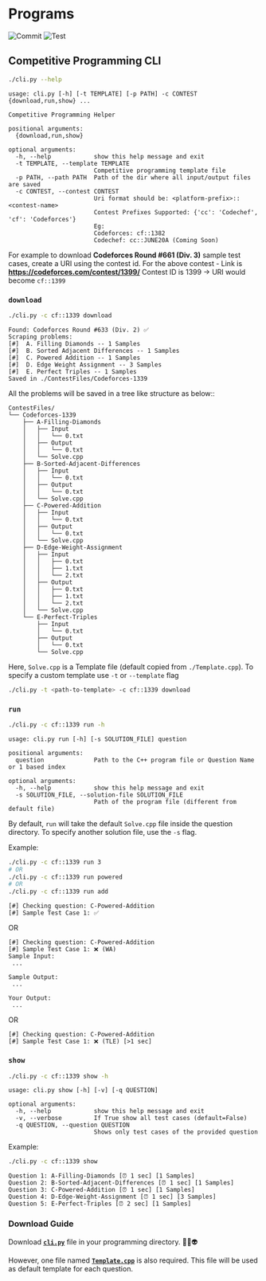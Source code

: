 # Programs

![Commit](https://github.com/adityaa30/cp-cli/workflows/Check%20Commit/badge.svg)
![Test](https://github.com/adityaa30/cp-cli/workflows/Test/badge.svg)

## Competitive Programming CLI

```bash
./cli.py --help
```

```text
usage: cli.py [-h] [-t TEMPLATE] [-p PATH] -c CONTEST {download,run,show} ...

Competitive Programming Helper

positional arguments:
  {download,run,show}

optional arguments:
  -h, --help            show this help message and exit
  -t TEMPLATE, --template TEMPLATE
                        Competitive programming template file
  -p PATH, --path PATH  Path of the dir where all input/output files are saved
  -c CONTEST, --contest CONTEST
                        Uri format should be: <platform-prefix>::<contest-name>
                        Contest Prefixes Supported: {'cc': 'Codechef', 'cf': 'Codeforces'}
                        Eg:
                        Codeforces: cf::1382
                        Codechef: cc::JUNE20A (Coming Soon)
```


For example to download **Codeforces Round #661 (Div. 3)** sample test cases, create a URI using the contest id.
For the above contest - Link is **https://codeforces.com/contest/1399/**
Contest ID is 1399 -> URI would become `cf::1399`

### `download`

```bash
./cli.py -c cf::1339 download
```

```text
Found: Codeforces Round #633 (Div. 2) ✅
Scraping problems:
[#]  A. Filling Diamonds -- 1 Samples
[#]  B. Sorted Adjacent Differences -- 1 Samples
[#]  C. Powered Addition -- 1 Samples
[#]  D. Edge Weight Assignment -- 3 Samples
[#]  E. Perfect Triples -- 1 Samples
Saved in ./ContestFiles/Codeforces-1339
```

All the problems will be saved in a tree like structure as below::

```text
ContestFiles/
└── Codeforces-1339
    ├── A-Filling-Diamonds
    │   ├── Input
    │   │   └── 0.txt
    │   ├── Output
    │   │   └── 0.txt
    │   └── Solve.cpp
    ├── B-Sorted-Adjacent-Differences
    │   ├── Input
    │   │   └── 0.txt
    │   ├── Output
    │   │   └── 0.txt
    │   └── Solve.cpp
    ├── C-Powered-Addition
    │   ├── Input
    │   │   └── 0.txt
    │   ├── Output
    │   │   └── 0.txt
    │   └── Solve.cpp
    ├── D-Edge-Weight-Assignment
    │   ├── Input
    │   │   ├── 0.txt
    │   │   ├── 1.txt
    │   │   └── 2.txt
    │   ├── Output
    │   │   ├── 0.txt
    │   │   ├── 1.txt
    │   │   └── 2.txt
    │   └── Solve.cpp
    └── E-Perfect-Triples
        ├── Input
        │   └── 0.txt
        ├── Output
        │   └── 0.txt
        └── Solve.cpp
```

Here, `Solve.cpp` is a Template file (default copied from `./Template.cpp`). To specify a custom template use `-t` or `--template` flag

```bash
./cli.py -t <path-to-template> -c cf::1339 download
```

### `run`

```bash
./cli.py -c cf::1339 run -h
```

```text
usage: cli.py run [-h] [-s SOLUTION_FILE] question

positional arguments:
  question              Path to the C++ program file or Question Name or 1 based index

optional arguments:
  -h, --help            show this help message and exit
  -s SOLUTION_FILE, --solution-file SOLUTION_FILE
                        Path of the program file (different from default file)
```

By default, `run` will take the default `Solve.cpp` file inside the question directory. To specify another solution file, use the `-s` flag.

Example:

```bash
./cli.py -c cf::1339 run 3
# OR
./cli.py -c cf::1339 run powered
# OR
./cli.py -c cf::1339 run add
```

```text
[#] Checking question: C-Powered-Addition
[#] Sample Test Case 1: ✅
```

OR

```text
[#] Checking question: C-Powered-Addition
[#] Sample Test Case 1: ❌ (WA)
Sample Input:
 ...

Sample Output:
 ...

Your Output:
 ...
```

OR

```text
[#] Checking question: C-Powered-Addition
[#] Sample Test Case 1: ❌ (TLE) [>1 sec]
```

### `show`

```bash
./cli.py -c cf::1339 show -h
```

```text
usage: cli.py show [-h] [-v] [-q QUESTION]

optional arguments:
  -h, --help            show this help message and exit
  -v, --verbose         If True show all test cases (default=False)
  -q QUESTION, --question QUESTION
                        Shows only test cases of the provided question
```

Example:

```bash
./cli.py -c cf::1339 show
```

```text
Question 1: A-Filling-Diamonds [⏰ 1 sec] [1 Samples]
Question 2: B-Sorted-Adjacent-Differences [⏰ 1 sec] [1 Samples]
Question 3: C-Powered-Addition [⏰ 1 sec] [1 Samples]
Question 4: D-Edge-Weight-Assignment [⏰ 1 sec] [3 Samples]
Question 5: E-Perfect-Triples [⏰ 2 sec] [1 Samples]
```

### Download Guide

Download [**`cli.py`**](https://raw.githubusercontent.com/adityaa30/cp-cli/master/cli.py) file in your programming directory. 🤖👾👽

However, one file named [**`Template.cpp`**](https://raw.githubusercontent.com/adityaa30/cp-cli/master/Template.cpp) is also required. This file will be used as default template for each question.
